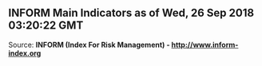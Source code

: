 ## INFORM Main Indicators as of Wed, 26 Sep 2018 03:20:22 GMT

Source: **INFORM (Index For Risk Management) - http://www.inform-index.org**